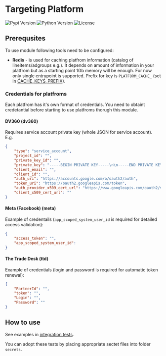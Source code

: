# Targeting Platform

![Pypi Version](https://img.shields.io/pypi/v/targeting-platform)
![Python Version](https://img.shields.io/pypi/pyversions/targeting-platform)
![License](https://img.shields.io/pypi/l/targeting-platform)

## Prerequsites

To use module following tools need to be configured:

- **Redis** - is used for caching platfrom information (catalog of lineitems/adgroups e.g.). It depends on amount of information in your platfrom but as a starting point 1Gb memory will be enough. For now only single entrypoint is supported. Prefix for key is `PLATFORM_CACHE_` (set in [CACHE_KEYS_PREFIX](https://gitlab.com/dsp6802915/targeting_platform/-/tree/main/src/targeting_platform/utils_cache.py#L17)).

### Credentials for platfroms

Each platfrom has it's own format of credentials. You need to obtaint credetantial before starting to use platfroms thorugh this module.

#### DV360 (dv360)

Requires service account private key (whole JSON for service account). E.g.

```JSON
{
    "type": "service_account",
    "project_id": "",
    "private_key_id": "",
    "private_key": "-----BEGIN PRIVATE KEY-----\n\n-----END PRIVATE KEY-----\n",
    "client_email": "",
    "client_id": "",
    "auth_uri": "https://accounts.google.com/o/oauth2/auth",
    "token_uri": "https://oauth2.googleapis.com/token",
    "auth_provider_x509_cert_url": "https://www.googleapis.com/oauth2/v1/certs",
    "client_x509_cert_url": ""
}
```

#### Meta (Facebook) (meta)

Example of credentails (`app_scoped_system_user_id` is required for detailed access validation):

```JSON
{
    "access_token": "",
    "app_scoped_system_user_id":
}
```

#### The Trade Desk (ttd)

Example of credentials (login and password is required for automatic token renewal):

```JSON
{
    "PartnerId": "",
    "token": "",
    "Login": "",
    "Password": ""
}
```

## How to use

See examples in [integration tests](https://gitlab.com/dsp6802915/targeting_platform/-/tree/main/tests/integration).

You can adopt these tests by placing appropriate sectet files into folder `secrets`.
